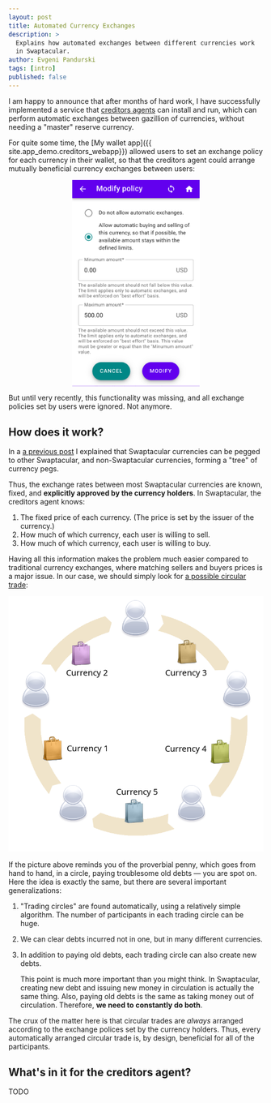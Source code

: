 ```yaml
---
layout: post
title: Automated Currency Exchanges
description: >
  Explains how automated exchanges between different currencies work
  in Swaptacular.
author: Evgeni Pandurski
tags: [intro]
published: false
---
```


I am happy to announce that after months of hard work, I have
successfully implemented a service that [creditors agents](/overview/)
can install and run, which can perform automatic exchanges between
gazillion of currencies, without needing a "master" reserve currency.

For quite some time, the [My wallet app]({{
site.app_demo.creditors_webapp}}) allowed users to set an exchange
policy for each currency in their wallet, so that the creditors agent
could arrange mutually beneficial currency exchanges between users:

<!--more-->

<div class="message" id="peg-tree">
  <img src="/images/modify-exchange-policy.png"
       style="display: block; width: 50%; margin: auto"
       alt="Modify exchange policy dialog"
       >
</div>

But until very recently, this functionality was missing, and all
exchange policies set by users were ignored. Not anymore.

## How does it work?

In a [a previous post](/2022/07/03/what-is-a-currency-peg/) I
explained that Swaptacular currencies can be pegged to other
Swaptacular, and non-Swaptacular currencies, forming a "tree" of
currency pegs.

Thus, the exchange rates between most Swaptacular currencies are
known, fixed, and **explicitly approved by the currency holders**. In
Swaptacular, the creditors agent knows:

1. The fixed price of each currency. (The price is set by the issuer of the
   currency.)
2. How much of which currency, each user is willing to sell.
3. How much of which currency, each user is willing to buy.

Having all this information makes the problem much easier compared to
traditional currency exchanges, where matching sellers and buyers
prices is a major issue. In our case, we should simply look for [a
possible circular trade](/public/docs/cmb-general.pdf):

<div class="message" id="peg-tree">
  <img src="/images/circular-trade.png"
       alt="Example circular trade"
       >
</div>

If the picture above reminds you of the proverbial penny, which goes
from hand to hand, in a circle, paying troublesome old debts &mdash;
you are spot on. Here the idea is exactly the same, but there are
several important generalizations:

1. "Trading circles" are found automatically, using a relatively
   simple algorithm. The number of participants in each trading circle
   can be huge.

3. We can clear debts incurred not in one, but in many different
   currencies.

4. In addition to paying old debts, each trading circle can also
   create new debts.

   This point is much more important than you might think. In
   Swaptacular, creating new debt and issuing new money in circulation
   is actually the same thing. Also, paying old debts is the same as
   taking money out of circulation. Therefore, **we need to constantly
   do both**.

The crux of the matter here is that circular trades are *always*
arranged according to the exchange polices set by the currency
holders. Thus, every automatically arranged circular trade is, by
design, beneficial for all of the participants.


## What's in it for the creditors agent?

TODO
